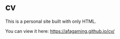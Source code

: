 # cv
This is a personal site built with only HTML.

You can view it here: https://afagaming.github.io/cv/
